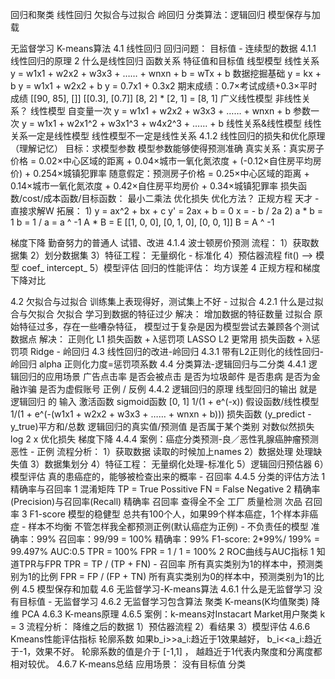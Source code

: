 回归和聚类
线性回归
欠拟合与过拟合
岭回归
分类算法：逻辑回归
模型保存与加载

无监督学习 K-means算法
4.1 线性回归
    回归问题：
        目标值 - 连续型的数据
    4.1.1 线性回归的原理
        2 什么是线性回归
            函数关系 特征值和目标值
            线型模型
                线性关系
            y = w1x1 + w2x2 + w3x3 + …… + wnxn + b
              = wTx + b
            数据挖掘基础
            y = kx + b
            y = w1x1 + w2x2 + b
            y = 0.7x1 + 0.3x2
            期末成绩：0.7×考试成绩+0.3×平时成绩
            [[90, 85],
            []]
            [[0.3],
            [0.7]]
            [8, 2] * [2, 1] = [8, 1]
            广义线性模型
                非线性关系？
                线性模型
                    自变量一次
                     y = w1x1 + w2x2 + w3x3 + …… + wnxn + b
                    参数一次
                     y = w1x1 + w2x1^2 + w3x1^3 + w4x2^3 + …… + b
                线性关系&线性模型
                线性关系一定是线性模型
                线性模型不一定是线性关系
         4.1.2 线性回归的损失和优化原理（理解记忆）
            目标：求模型参数
                模型参数能够使得预测准确
            真实关系：真实房子价格 = 0.02×中心区域的距离 + 0.04×城市一氧化氮浓度 + (-0.12×自住房平均房价) + 0.254×城镇犯罪率
            随意假定：预测房子价格 = 0.25×中心区域的距离 + 0.14×城市一氧化氮浓度 + 0.42×自住房平均房价 + 0.34×城镇犯罪率
            损失函数/cost/成本函数/目标函数：
                最小二乘法
            优化损失
                优化方法？
                正规方程
                    天才 - 直接求解W
                    拓展：
                    1)
                        y = ax^2 + bx + c
                        y' = 2ax + b = 0
                        x = - b / 2a
                    2)
                        a * b = 1
                            b = 1 / a = a ^ -1
                        A * B = E
                        [[1, 0, 0],
                        [0, 1, 0],
                        [0, 0, 1]]
                        B = A ^ -1

梯度下降
勤奋努力的普通人
                        试错、改进
            4.1.4 波士顿房价预测
                流程：
                    1）获取数据集
                    2）划分数据集
                    3）特征工程：
                        无量纲化 - 标准化
                    4）预估器流程
                        fit() --> 模型
                        coef_ intercept_
                    5）模型评估
            回归的性能评估：
                均方误差
            4 正规方程和梯度下降对比

4.2 欠拟合与过拟合
    训练集上表现得好，测试集上不好 - 过拟合
    4.2.1 什么是过拟合与欠拟合
        欠拟合
            学习到数据的特征过少
            解决：
                增加数据的特征数量
        过拟合
            原始特征过多，存在一些嘈杂特征， 模型过于复杂是因为模型尝试去兼顾各个测试数据点
            解决：
                正则化
                    L1
                    损失函数 + λ惩罚项
                    LASSO
                    L2 更常用
                    损失函数 + λ惩罚项
                    Ridge - 岭回归
4.3 线性回归的改进-岭回归
    4.3.1 带有L2正则化的线性回归-岭回归
        alpha 正则化力度=惩罚项系数
4.4 分类算法-逻辑回归与二分类
    4.4.1 逻辑回归的应用场景
        广告点击率 是否会被点击
        是否为垃圾邮件
        是否患病
        是否为金融诈骗
        是否为虚假账号
        正例 / 反例
    4.4.2 逻辑回归的原理
        线型回归的输出 就是 逻辑回归 的 输入
        激活函数
            sigmoid函数 [0, 1]
            1/(1 + e^(-x))
        假设函数/线性模型
            1/(1 + e^(-(w1x1 + w2x2 + w3x3 + …… + wnxn + b)))
        损失函数
            (y_predict - y_true)平方和/总数
            逻辑回归的真实值/预测值 是否属于某个类别
            对数似然损失
            log 2 x
        优化损失
            梯度下降
    4.4.4 案例：癌症分类预测-良／恶性乳腺癌肿瘤预测
        恶性 - 正例
        流程分析：
            1）获取数据
                读取的时候加上names
            2）数据处理
                处理缺失值
            3）数据集划分
            4）特征工程：
                无量纲化处理-标准化
            5）逻辑回归预估器
            6）模型评估
    真的患癌症的，能够被检查出来的概率 - 召回率
    4.4.5 分类的评估方法
        1 精确率与召回率
            1 混淆矩阵
                TP = True Possitive
                FN = False Negative
            2 精确率(Precision)与召回率(Recall)
                精确率
                召回率 查得全不全
                工厂 质量检测 次品 召回率
            3 F1-score 模型的稳健型
       总共有100个人，如果99个样本癌症，1个样本非癌症 - 样本不均衡
       不管怎样我全都预测正例(默认癌症为正例) - 不负责任的模型
           准确率：99%
           召回率：99/99 = 100%
           精确率：99%
           F1-score: 2*99%/ 199% = 99.497%
           AUC:0.5
                TPR = 100%
                FPR = 1 / 1 = 100%
       2 ROC曲线与AUC指标
            1 知道TPR与FPR
                TPR = TP / (TP + FN) - 召回率
                    所有真实类别为1的样本中，预测类别为1的比例
                FPR = FP / (FP + TN)
                    所有真实类别为0的样本中，预测类别为1的比例
4.5 模型保存和加载
4.6 无监督学习-K-means算法
    4.6.1 什么是无监督学习
        没有目标值 - 无监督学习
    4.6.2 无监督学习包含算法
        聚类
        K-means(K均值聚类)
        降维
        PCA
    4.6.3 K-means原理
    4.6.5 案例：k-means对Instacart Market用户聚类
        k = 3
        流程分析：
        降维之后的数据
        1）预估器流程
        2）看结果
        3）模型评估
    4.6.6 Kmeans性能评估指标
        轮廓系数
        如果b_i>>a_i:趋近于1效果越好，
        b_i<<a_i:趋近于-1，效果不好。
        轮廓系数的值是介于 [-1,1] ，
        越趋近于1代表内聚度和分离度都相对较优。
    4.6.7 K-means总结
        应用场景：
            没有目标值
            分类
